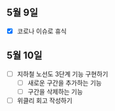 ## 5월 9일

- [x] 코로나 이슈로 휴식



## 5월 10일

- [ ] 지하철 노선도 3단계 기능 구현하기
  - [ ] 새로운 구간을 추가하는 기능
  - [ ] 구간을 삭제하는 기능
- [ ] 위클리 회고 작성하기